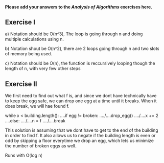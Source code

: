 #### Please add your answers to the **_Analysis of Algorithms_** exercises here.

## Exercise I

a) Notation should be O(n^3), The loop is going through n and doing multiple calculations using n.

b) Notation shout be O(n^2), there are 2 loops going through n and two slots of memory being used.

c) Notation should be O(n), the function is reccursively looping though the length of n, with very few other steps

## Exercise II

We first need to find out what f is, and since we dont have technically have to keep the egg safe, we can drop one egg at a time until it breaks. When it does break, we will hae found f.

while x < building.length():
....if egg != broken:
..../....drop_egg()
..../....x += 2
....else:
..../....n = f
..../....break

This solution is assuming that we dont have to get to the end of the building in order to find f. It also allows us to negate if the building length is even or odd by skipping a floor everytime we drop an egg, which lets us minimize the number of broken eggs as well.

Runs with O(log n)
